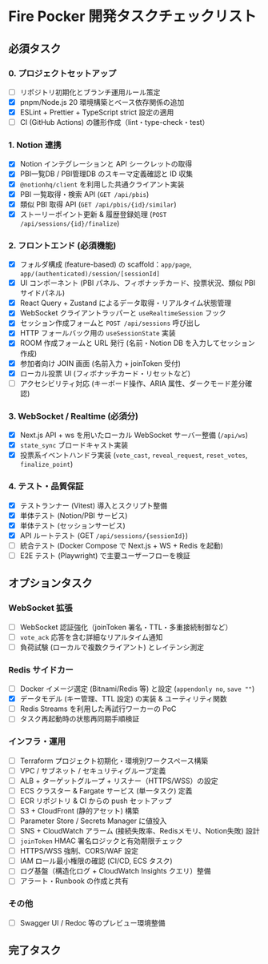 # Fire Pocker 開発タスクチェックリスト

## 必須タスク

### 0. プロジェクトセットアップ
- [ ] リポジトリ初期化とブランチ運用ルール策定
- [x] pnpm/Node.js 20 環境構築とベース依存関係の追加
- [x] ESLint + Prettier + TypeScript strict 設定の適用
- [ ] CI (GitHub Actions) の雛形作成（lint・type-check・test）

### 1. Notion 連携
- [x] Notion インテグレーションと API シークレットの取得
- [x] PBI一覧DB / PBI管理DB のスキーマ定義確認と ID 収集
- [x] `@notionhq/client` を利用した共通クライアント実装
- [x] PBI 一覧取得・検索 API (`GET /api/pbis`)
- [x] 類似 PBI 取得 API (`GET /api/pbis/{id}/similar`)
- [x] ストーリーポイント更新 & 履歴登録処理 (`POST /api/sessions/{id}/finalize`)

### 2. フロントエンド (必須機能)
- [x] フォルダ構成 (feature-based) の scaffold：`app/page`, `app/(authenticated)/session/[sessionId]`
- [x] UI コンポーネント (PBI パネル、フィボナッチカード、投票状況、類似 PBI サイドパネル)
- [x] React Query + Zustand によるデータ取得・リアルタイム状態管理
- [x] WebSocket クライアントラッパーと `useRealtimeSession` フック
- [x] セッション作成フォームと `POST /api/sessions` 呼び出し
- [x] HTTP フォールバック用の `useSessionState` 実装
- [x] ROOM 作成フォームと URL 発行 (名前・Notion DB を入力してセッション作成)
- [x] 参加者向け JOIN 画面 (名前入力 + joinToken 受付)
- [x] ローカル投票 UI (フィボナッチカード・リセットなど)
- [ ] アクセシビリティ対応 (キーボード操作、ARIA 属性、ダークモード差分確認)

### 3. WebSocket / Realtime (必須分)
- [x] Next.js API + ws を用いたローカル WebSocket サーバー整備 (`/api/ws`)
- [x] `state_sync` ブロードキャスト実装
- [x] 投票系イベントハンドラ実装 (`vote_cast`, `reveal_request`, `reset_votes`, `finalize_point`)

### 4. テスト・品質保証
- [x] テストランナー (Vitest) 導入とスクリプト整備
- [x] 単体テスト (Notion/PBI サービス)
- [x] 単体テスト (セッションサービス)
- [x] API ルートテスト (GET `/api/sessions/{sessionId}`)
- [ ] 統合テスト (Docker Compose で Next.js + WS + Redis を起動)
- [ ] E2E テスト (Playwright) で主要ユーザーフローを検証

## オプションタスク

### WebSocket 拡張
- [ ] WebSocket 認証強化（joinToken 署名・TTL・多重接続制御など）
- [ ] `vote_ack` 応答を含む詳細なリアルタイム通知
- [ ] 負荷試験 (ローカルで複数クライアント) とレイテンシ測定

### Redis サイドカー
- [ ] Docker イメージ選定 (Bitnami/Redis 等) と設定 (`appendonly no`, `save ""`)
- [x] データモデル (キー管理、TTL 設定) の実装 & ユーティリティ関数
- [ ] Redis Streams を利用した再試行ワーカーの PoC
- [ ] タスク再起動時の状態再同期手順検証

### インフラ・運用
- [ ] Terraform プロジェクト初期化・環境別ワークスペース構築
- [ ] VPC / サブネット / セキュリティグループ定義
- [ ] ALB + ターゲットグループ + リスナー（HTTPS/WSS）の設定
- [ ] ECS クラスター & Fargate サービス (単一タスク) 定義
- [ ] ECR リポジトリ & CI からの push セットアップ
- [ ] S3 + CloudFront (静的アセット) 構築
- [ ] Parameter Store / Secrets Manager に値投入
- [ ] SNS + CloudWatch アラーム (接続失敗率、Redisメモリ、Notion失敗) 設計
- [ ] `joinToken` HMAC 署名ロジックと有効期限チェック
- [ ] HTTPS/WSS 強制、CORS/WAF 設定
- [ ] IAM ロール最小権限の確認 (CI/CD, ECS タスク)
- [ ] ログ基盤（構造化ログ + CloudWatch Insights クエリ）整備
- [ ] アラート・Runbook の作成と共有

### その他
- [ ] Swagger UI / Redoc 等のプレビュー環境整備

## 完了タスク

